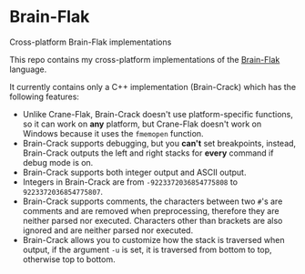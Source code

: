 # Brain-Flak
 Cross-platform Brain-Flak implementations

This repo contains my cross-platform implementations of the [Brain-Flak](https://esolangs.org/wiki/Brain-Flak) language.

It currently contains only a C++ implementation (Brain-Crack) which has the following features:
* Unlike Crane-Flak, Brain-Crack doesn't use platform-specific functions, so it can work on **any** platform, but Crane-Flak doesn't work on Windows because it uses the `fmemopen` function.
* Brain-Crack supports debugging, but you **can't** set breakpoints, instead, Brain-Crack outputs the left and right stacks for **every** command if debug mode is on.
* Brain-Crack supports both integer output and ASCII output.
* Integers in Brain-Crack are from `-9223372036854775808` to `9223372036854775807`.
* Brain-Crack supports comments, the characters between two `#`'s are comments and are removed when preprocessing, therefore they are neither parsed nor executed. Characters other than brackets are also ignored and are neither parsed nor executed.
* Brain-Crack allows you to customize how the stack is traversed when output, if the argument `-u` is set, it is traversed from bottom to top, otherwise top to bottom.
  